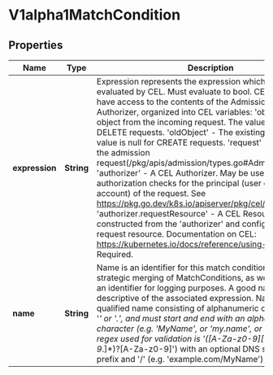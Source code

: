 

# V1alpha1MatchCondition


## Properties

| Name | Type | Description | Notes |
|------------ | ------------- | ------------- | -------------|
|**expression** | **String** | Expression represents the expression which will be evaluated by CEL. Must evaluate to bool. CEL expressions have access to the contents of the AdmissionRequest and Authorizer, organized into CEL variables:  &#39;object&#39; - The object from the incoming request. The value is null for DELETE requests. &#39;oldObject&#39; - The existing object. The value is null for CREATE requests. &#39;request&#39; - Attributes of the admission request(/pkg/apis/admission/types.go#AdmissionRequest). &#39;authorizer&#39; - A CEL Authorizer. May be used to perform authorization checks for the principal (user or service account) of the request.   See https://pkg.go.dev/k8s.io/apiserver/pkg/cel/library#Authz &#39;authorizer.requestResource&#39; - A CEL ResourceCheck constructed from the &#39;authorizer&#39; and configured with the   request resource. Documentation on CEL: https://kubernetes.io/docs/reference/using-api/cel/  Required. |  |
|**name** | **String** | Name is an identifier for this match condition, used for strategic merging of MatchConditions, as well as providing an identifier for logging purposes. A good name should be descriptive of the associated expression. Name must be a qualified name consisting of alphanumeric characters, &#39;-&#39;, &#39;_&#39; or &#39;.&#39;, and must start and end with an alphanumeric character (e.g. &#39;MyName&#39;,  or &#39;my.name&#39;,  or &#39;123-abc&#39;, regex used for validation is &#39;([A-Za-z0-9][-A-Za-z0-9_.]*)?[A-Za-z0-9]&#39;) with an optional DNS subdomain prefix and &#39;/&#39; (e.g. &#39;example.com/MyName&#39;)  Required. |  |




